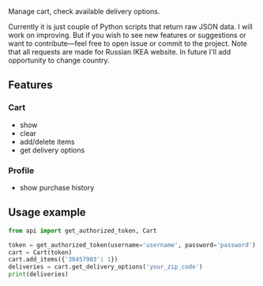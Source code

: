 Manage cart, check available delivery options.

Currently it is just couple of Python scripts that return raw JSON data.
I will work on improving. But if you wish to see new features or suggestions or want to contribute—feel free to open issue or commit to the project.
Note that all requests are made for Russian IKEA website. In future I'll add opportunity to change country. 
## Features
### Cart
- show
- clear
- add/delete items
- get delivery options

### Profile
- show purchase history

## Usage example
```python
from api import get_authorized_token, Cart

token = get_authorized_token(username='username', password='password')
cart = Cart(token)
cart.add_items({'30457903': 1})
deliveries = cart.get_delivery_options('your_zip_code')
print(deliveries)
```